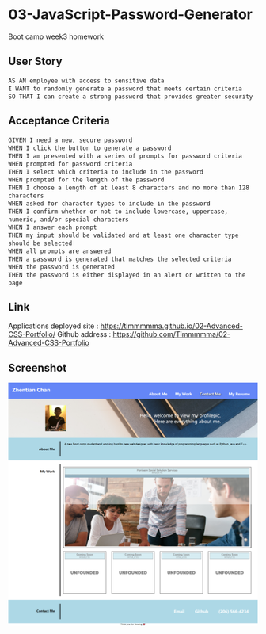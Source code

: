 # 03-JavaScript-Password-Generator
Boot camp week3 homework

## User Story

```
AS AN employee with access to sensitive data
I WANT to randomly generate a password that meets certain criteria
SO THAT I can create a strong password that provides greater security
```

## Acceptance Criteria

```
GIVEN I need a new, secure password
WHEN I click the button to generate a password
THEN I am presented with a series of prompts for password criteria
WHEN prompted for password criteria
THEN I select which criteria to include in the password
WHEN prompted for the length of the password
THEN I choose a length of at least 8 characters and no more than 128 characters
WHEN asked for character types to include in the password
THEN I confirm whether or not to include lowercase, uppercase, numeric, and/or special characters
WHEN I answer each prompt
THEN my input should be validated and at least one character type should be selected
WHEN all prompts are answered
THEN a password is generated that matches the selected criteria
WHEN the password is generated
THEN the password is either displayed in an alert or written to the page

```

## Link
Applications deployed site : https://timmmmma.github.io/02-Advanced-CSS-Portfolio/
Github address : https://github.com/Timmmmma/02-Advanced-CSS-Portfolio

## Screenshot
![image](https://github.com/Timmmmma/02-Advanced-CSS-Portfolio/blob/main/assets/image/Zhentian%20Chen's%20Portfolio.png)
